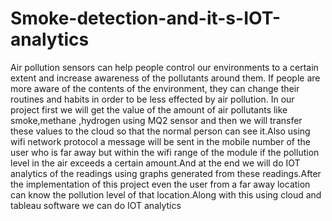 # Smoke-detection-and-it-s-IOT-analytics
Air pollution sensors can help people control our environments to a certain extent and increase awareness of the pollutants around them. If people are more aware of the contents of the environment, they can change their routines and habits in order to be less effected by air pollution. In our project first we will get the value of the amount of air pollutants  like smoke,methane ,hydrogen using MQ2 sensor and then we will transfer these values to the cloud so that the normal person can see it.Also using wifi network protocol a message will be sent in the mobile number of the user who is far away but within the wifi range of the module  if the pollution level in the air exceeds a certain amount.And at the end we will do IOT analytics of the readings using graphs generated from these readings.After the implementation of this project even the user from a far away location  can know the pollution level of that  location.Along with this using cloud and tableau software we can do IOT analytics

